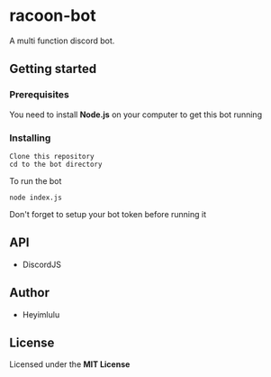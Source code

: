 # racoon-bot

A multi function discord bot.

## Getting started

### Prerequisites

You need to install **Node.js** on your computer to get this bot running

### Installing

```
Clone this repository
cd to the bot directory
```

To run the bot

```
node index.js
```

Don't forget to setup your bot token before running it

## API

- DiscordJS

## Author

- Heyimlulu

## License

Licensed under the **MIT License**
